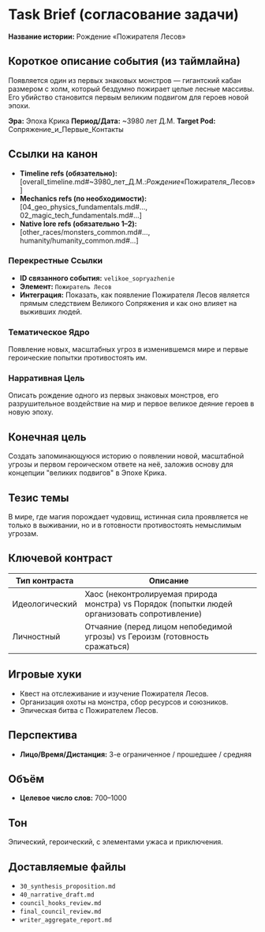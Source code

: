 # Task Brief (согласование задачи)

**Название истории:** Рождение «Пожирателя Лесов»

## Короткое описание события (из таймлайна)

Появляется один из первых знаковых монстров — гигантский кабан размером с холм, который бездумно пожирает целые лесные массивы. Его убийство становится первым великим подвигом для героев новой эпохи.

**Эра:** Эпоха Крика
**Период/Дата:** ~3980 лет Д.М.
**Target Pod:** Сопряжение_и_Первые_Контакты

## Ссылки на канон
- **Timeline refs (обязательно):** [overall_timeline.md#~3980_лет_Д.М.:_Рождение_«Пожирателя_Лесов»]
- **Mechanics refs (по необходимости):** [04_geo_physics_fundamentals.md#..., 02_magic_tech_fundamentals.md#...]
- **Native lore refs (обязательно 1–2):** [other_races/monsters_common.md#..., humanity/humanity_common.md#...]

### **Перекрестные Ссылки**
- **ID связанного события:** `velikoe_sopryazhenie`
- **Элемент:** `Пожиратель Лесов`
- **Интеграция:** Показать, как появление Пожирателя Лесов является прямым следствием Великого Сопряжения и как оно влияет на выживших людей.

### **Тематическое Ядро**
Появление новых, масштабных угроз в изменившемся мире и первые героические попытки противостоять им.


### **Нарративная Цель**
Описать рождение одного из первых знаковых монстров, его разрушительное воздействие на мир и первое великое деяние героев в новую эпоху.

## Конечная цель
Создать запоминающуюся историю о появлении новой, масштабной угрозы и первом героическом ответе на неё, заложив основу для концепции "великих подвигов" в Эпохе Крика.

## Тезис темы
В мире, где магия порождает чудовищ, истинная сила проявляется не только в выживании, но и в готовности противостоять немыслимым угрозам.

## Ключевой контраст
| Тип контраста | Описание |
|---|---|
| Идеологический | Хаос (неконтролируемая природа монстра) vs Порядок (попытки людей организовать сопротивление) |
| Личностный | Отчаяние (перед лицом непобедимой угрозы) vs Героизм (готовность сражаться) |

## Игровые хуки
- Квест на отслеживание и изучение Пожирателя Лесов.
- Организация охоты на монстра, сбор ресурсов и союзников.
- Эпическая битва с Пожирателем Лесов.

## Перспектива
- **Лицо/Время/Дистанция:** 3-е ограниченное / прошедшее / средняя

## Объём
- **Целевое число слов:** 700–1000

## Тон
Эпический, героический, с элементами ужаса и приключения.

## Доставляемые файлы
- `30_synthesis_proposition.md`
- `40_narrative_draft.md`
- `council_hooks_review.md`
- `final_council_review.md`
- `writer_aggregate_report.md`
